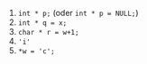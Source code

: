  1. `int * p;` (oder `int * p = NULL;`)
 2. `int * q = x;`
 3. `char * r = w+1;`
 4. `'i'`
 5. `*w = 'c';`
